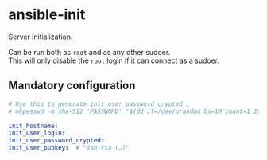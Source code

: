 ansible-init
============
Server initialization.

Can be run both as `root` and as any other sudoer.  
This will only disable the `root` login if it can connect as a sudoer.

Mandatory configuration
-----------------------
```yaml
# Use this to generate init_user_password_crypted :
# mkpasswd -m sha-512 'PASSWORD' "$(dd if=/dev/urandom bs=1M count=1 2> /dev/null | sha256sum | cut -c -16)"

init_hostname:
init_user_login:
init_user_password_crypted:
init_user_pubkey:  # "ssh-rsa (…)"
```
